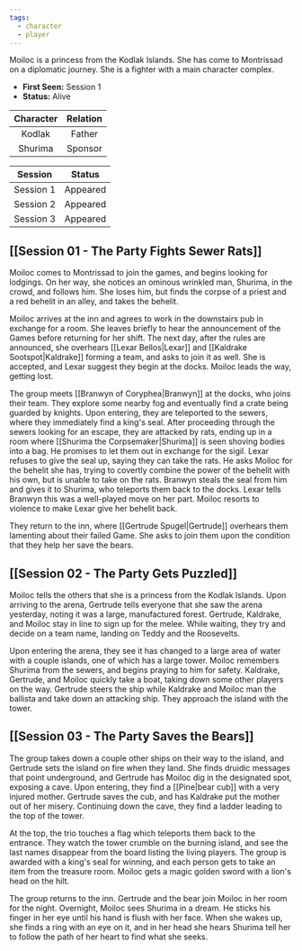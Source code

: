 ```yaml
---
tags:
  - character
  - player
---
```

Moiloc is a princess from the Kodlak Islands. She has come to Montrissad on a diplomatic journey. She is a fighter with a main character complex.

- **First Seen:** Session 1
- **Status:** Alive

| Character | Relation |
| :-------: | :------: |
|  Kodlak   |  Father  |
|  Shurima  | Sponsor  |

|  Session  |  Status  |
| :-------: | :------: |
| Session 1 | Appeared |
| Session 2 | Appeared |
| Session 3 | Appeared |
## [[Session 01 - The Party Fights Sewer Rats]]
Moiloc comes to Montrissad to join the games, and begins looking for lodgings. On her way, she notices an ominous wrinkled man, Shurima, in the crowd, and follows him. She loses him, but finds the corpse of a priest and a red behelit in an alley, and takes the behelit.

Moiloc arrives at the inn and agrees to work in the downstairs pub in exchange for a room. She leaves briefly to hear the announcement of the Games before returning for her shift. The next day, after the rules are announced, she overhears [[Lexar Bellos|Lexar]] and [[Kaldrake Sootspot|Kaldrake]] forming a team, and asks to join it as well. She is accepted, and Lexar suggest they begin at the docks. Moiloc leads the way, getting lost.

The group meets [[Branwyn of Coryphea|Branwyn]] at the docks, who joins their team. They explore some nearby fog and eventually find a crate being guarded by knights. Upon entering, they are teleported to the sewers, where they immediately find a king's seal. After proceeding through the sewers looking for an escape, they are attacked by rats, ending up in a room where [[Shurima the Corpsemaker|Shurima]] is seen shoving bodies into a bag. He promises to let them out in exchange for the sigil. Lexar refuses to give the seal up, saying they can take the rats. He asks Moiloc for the behelit she has, trying to covertly combine the power of the behelit with his own, but is unable to take on the rats. Branwyn steals the seal from him and gives it to Shurima, who teleports them back to the docks. Lexar tells Branwyn this was a well-played move on her part. Moiloc resorts to violence to make Lexar give her behelit back.

They return to the inn, where [[Gertrude Spugel|Gertrude]] overhears them lamenting about their failed Game. She asks to join them upon the condition that they help her save the bears.
## [[Session 02 - The Party Gets Puzzled]]
Moiloc tells the others that she is a princess from the Kodlak Islands. Upon arriving to the arena, Gertrude tells everyone that she saw the arena yesterday, noting it was a large, manufactured forest. Gertrude, Kaldrake, and Moiloc stay in line to sign up for the melee. While waiting, they try and decide on a team name, landing on Teddy and the Roosevelts.

Upon entering the arena, they see it has changed to a large area of water with a couple islands, one of which has a large tower. Moiloc remembers Shurima from the sewers, and begins praying to him for safety. Kaldrake, Gertrude, and Moiloc quickly take a boat, taking down some other players on the way. Gertrude steers the ship while Kaldrake and Moiloc man the ballista and take down an attacking ship. They approach the island with the tower.

## [[Session 03 - The Party Saves the Bears]]
The group takes down a couple other ships on their way to the island, and Gertrude sets the island on fire when they land. She finds druidic messages that point underground, and Gertrude has Moiloc dig in the designated spot, exposing a cave. Upon entering, they find a [[Pine|bear cub]] with a very injured mother. Gertrude saves the cub, and has Kaldrake put the mother out of her misery. Continuing down the cave, they find a ladder leading to the top of the tower.

At the top, the trio touches a flag which teleports them back to the entrance. They watch the tower crumble on the burning island, and see the last names disappear from the board listing the living players. The group is awarded with a king's seal for winning, and each person gets to take an item from the treasure room. Moiloc gets a magic golden sword with a lion's head on the hilt.

The group returns to the inn. Gertrude and the bear join Moiloc in her room for the night. Overnight, Moiloc sees Shurima in a dream. He sticks his finger in her eye until his hand is flush with her face. When she wakes up, she finds a ring with an eye on it, and in her head she hears Shurima tell her to follow the path of her heart to find what she seeks.